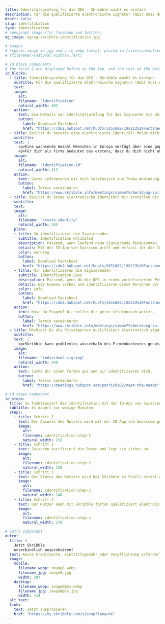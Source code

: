 ```yaml
---
title: Identitätsprüfung für die QES - Skribble macht es einfach
description: Für die qualifizierte elektronische Signatur (QES) muss der Unterzeichnende seine Identität beweisen. Skribble bietet für jeden Geschäftskontext eine passende Identifikationsmöglichkeit an.
draft: false
slug: identifikation
type: identification
# opengraph image (for facebook and twitter)
og_image: og/og-skribble-identification.jpg

# images
# expects image in jpg and a in webp format, placed in /site/content/english/image/
# [filename]-[natural width]w.[ext]

# id block components
# the first 2 are displayed before at the top, and the rest at the bottom of the page
id_blocks:
  - title: Identitätsprüfung für die QES - Skribble macht es einfach
    subtitle: Für die qualifizierte elektronische Signatur (QES) muss der Unterzeichnende seine Identität beweisen. Skribble bietet für jeden Geschäftskontext eine passende Identifikationsmöglichkeit an.
    text:
    image:
      alt:
      filename: "identification"
      natural_width: 482
    action:
      text: Die Details zur Identitätsprüfung für das Signieren mit Skribble findest du in unserem Factsheet.
      button:
        label: Download Factsheet
        href: "https://cdn2.hubspot.net/hubfs/5051692/190212%20Factsheet%20-%20CS-%20Identification.pdf"
  - title: Besitzt du bereits eine elektronische Identität? Melde dich einfach an.
    subtitle:
    text: |
      <p>Eine wachsende Anzahl Menschen in Europa verfügt über eine geprüfte elektronische Identität (E-ID). Skribble bindet diese an. So können Millionen von Nutzern ohne zusätzliche Identitätsprüfung qualifiziert signieren.</p>
      <p>Für dich als Firma bedeutet das erstens, dass du dich nicht um die Identifikation dieser Personen kümmern musst. Zweitens bist du auf jeden Fall auf der sicheren Seite, egal, welche E-ID sich bei deinen Nutzern durchsetzt.</p>
    image:
      alt:
      filename: "identification-id"
      natural_width: 412
    action:
      text: Gerne informieren wir dich telefonisch zum Thema Anbindung von E-IDs an Skribble.
      button:
        label: Termin vereinbaren
        href: "https://www.skribble.info/meetings/simon79/beratung-zu-identifikationslsungen"
  - title: Besitzt du keine elektronische Identität? Wir erstellen dir eine.
    subtitle:
    text:
    image:
      alt:
      filename: "create-identity"
      natural_width: 385
    plans:
    - title: Du identifizierst die Signierenden
      subtitle: Identification Unlimited
      description: Passend, wenn laufend neue Signierende hinzukommen.
      details: Mit der ID-App von Swisscom prüft und erfasst ihr die Identitätsdaten der signierenden Personen selbstständig im persönlichen Kontakt. So kannst du unbegrenzt und flexibel Personen zum Signieren befähigen.
      color: warning
      button:
        label: Download Factsheet
        href: "https://cdn2.hubspot.net/hubfs/5051692/190219%20Factsheet%20-%20CS%20-%20Identification%20Unlimited.pdf"
    - title: Wir identifizieren die Signierenden
      subtitle: Identification Easy
      description: Passend, wenn du die QES in einem vordefinierten Personenkreis einsetzt.
      details: Wir kommen vorbei und identifizieren diese Personen vor Ort. Damit seid ihr schnell und unkompliziert bereit für den Einsatz der QES und müsst euch nicht um die Identifikation kümmern.
      color: info
      button:
        label: Download Factsheet
        href: "https://cdn2.hubspot.net/hubfs/5051692/190219%20Factsheet%20-%20CS%20-%20Identification%20Easy.pdf"
    action:
      text: Hast du Fragen? Wir helfen dir gerne telefonisch weiter.
      button:
        label: Termin vereinbaren
        href: "https://www.skribble.info/meetings/simon79/beratung-zu-identifikationslsungen"
  - title: Möchtest Du als Privatperson qualifiziert elektronisch signieren?
    subtitle:
    text: |
      <p>Skribble kann problemlos ausserhalb des Firmenkontextes genutzt werden. Falls du noch über keine E-ID verfügst, identifizieren wir dich gerne an der Bahnhofstrasse 3 in Zürich. Es dauert nur wenige Minuten.</p>
    image:
      alt:
      filename: "individual-signing"
      natural_width: 448
    action:
      text: Suche dir einen Termin aus und wir identifizieren dich.
      button:
        label: Termin vereinbaren
        href: "https://meetings.hubspot.com/patrick182/meet-the-meade"

# id steps component
id_steps:
  title: So funktioniert die Identifikation mit der ID-App von Swisscom
  subtitle: Es dauert nur wenige Minuten
  steps:
    - title: Schritt 1
      text: Der Ausweis des Nutzers wird mit der ID-App von Swisscom gescannt und geprüft.
      image:
        alt:
        filename: identification-step-1
        natural_width: 252
    - title: Schritt 2
      text: Swisscom verifiziert die Daten und legt sie sicher ab.
      image:
        alt:
        filename: identification-step-2
        natural_width: 158
    - title: Schritt 3
      text: Der Status des Nutzers wird bei Skribble im Profil direkt auf “signierbereit” geändert.
      image:
        alt:
        filename: identification-step-3
        natural_width: 148
    - title: Schritt 4
      text: Der Nutzer kann mit Skribble fortan qualifiziert elektronisch signieren.
      image:
        alt:
        filename: identification-step-4
        natural_width: 270

# outro component
outro:
  title: >
    Jetzt Skribble
    unverbindlich ausprobieren!
  text: Keine Kreditkarte, Eintrittsgebühr oder Verpflichtung erforderlich.
  image:
    mobile:
      filename_webp: image8.webp
      filename_jpg: image8.jpg
      width: 207
    desktop:
      filename_webp: image8@2x.webp
      filename_jpg: image8@2x.jpg
      width: 414
  alt_text:
  link:
    text: Jetzt ausprobieren
    href: "https://my.skribble.com/signup?lang=de"
---
```

